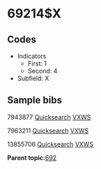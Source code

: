 # 69214$X

## Codes

-   Indicators
    -   First: 1
    -   Second: 4
-   Subfield: X

## Sample bibs

7943877 [Quicksearch](https://search.library.yale.edu/catalog/7943877) [VXWS](http://prodorbis.library.yale.edu:7014/vxws/GetHoldingsService?bibId=7943877)

7963211 [Quicksearch](https://search.library.yale.edu/catalog/7963211) [VXWS](http://prodorbis.library.yale.edu:7014/vxws/GetHoldingsService?bibId=7963211)

13855706 [Quicksearch](https://search.library.yale.edu/catalog/13855706) [VXWS](http://prodorbis.library.yale.edu:7014/vxws/GetHoldingsService?bibId=13855706)

**Parent topic:**[692](../../tags/692/692.md)

